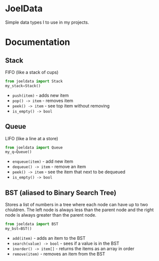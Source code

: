 # JoelData
Simple data types I to use in my projects.

# Documentation
## Stack
FIFO (like a stack of cups)

```py
from joeldata import Stack
my_stack=Stack()
```

* `push(item)` - adds new item
* `pop() -> item` - removes item
* `peek() -> item` - see top item without removing
* `is_empty() -> bool`


## Queue
LIFO (like a line at a store)

```py
from joeldata import Queue
my_q=Queue()
```

* `enqueue(item)` - add new item
* `dequeue() -> item` - remove an item
* `peek() -> item` - see the item that next to be dequeued
* `is_empty() -> bool`



## BST (aliased to Binary Search Tree)
Stores a list of numbers in a tree where each node can have up to two chiuldren. The left node is always less than the parent node and the right node is always greater than the parent node.

```py
from joeldata import BST
my_bst=BST()
```

* `add(item)` - adds an item to the BST
* `search(value) -> bool` - sees if a value is in the BST
* `inorder() -> item[]` - returns the items as an array in order
* `remove(item)` - removes an item from the BST

